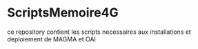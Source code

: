 # ScriptsMemoire4G
ce repository contient les scripts necessaires aux installations et deploiement de MAGMA et OAI
